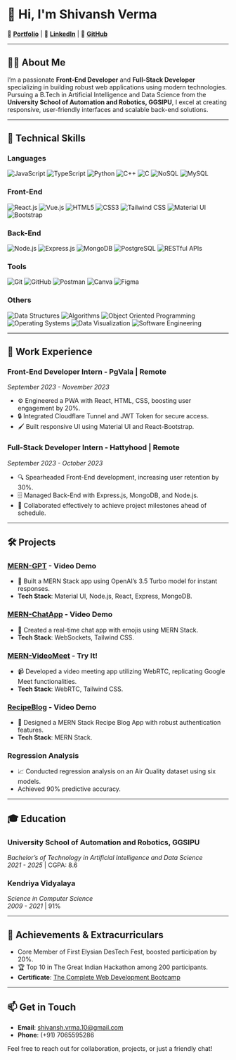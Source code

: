 # 👋 Hi, I'm Shivansh Verma

🔗 [**Portfolio**](https://shivansh-verma-portfolio.netlify.app/) | 💼 [**LinkedIn**](https://www.linkedin.com/in/shivansh-verma-650a92222/) | 🌟 [**GitHub**](https://github.com/shivansh-verma13)

---

## 👨‍💻 About Me

I’m a passionate **Front-End Developer** and **Full-Stack Developer** specializing in building robust web applications using modern technologies. Pursuing a B.Tech in Artificial Intelligence and Data Science from the **University School of Automation and Robotics, GGSIPU**, I excel at creating responsive, user-friendly interfaces and scalable back-end solutions.

---

## 🔧 Technical Skills

### **Languages**
<p>
  <img src="https://img.shields.io/badge/JavaScript-323330?style=for-the-badge&logo=javascript&logoColor=F7DF1E" alt="JavaScript" />
  <img src="https://img.shields.io/badge/TypeScript-007ACC?style=for-the-badge&logo=typescript&logoColor=white" alt="TypeScript" />
  <img src="https://img.shields.io/badge/Python-3776AB?style=for-the-badge&logo=python&logoColor=white" alt="Python" />
  <img src="https://img.shields.io/badge/C%2B%2B-00599C?style=for-the-badge&logo=c%2B%2B&logoColor=white" alt="C++" />
  <img src="https://img.shields.io/badge/C-A8B9CC?style=for-the-badge&logo=c&logoColor=white" alt="C" />
  <img src="https://img.shields.io/badge/NoSQL-006747?style=for-the-badge&logo=nosql&logoColor=white" alt="NoSQL" />
  <img src="https://img.shields.io/badge/MySQL-4479A1?style=for-the-badge&logo=mysql&logoColor=white" alt="MySQL" />
</p>

### **Front-End**
<p>
  <img src="https://img.shields.io/badge/React-20232A?style=for-the-badge&logo=react&logoColor=61DAFB" alt="React.js" />
  <img src="https://img.shields.io/badge/Vue.js-35495E?style=for-the-badge&logo=vue.js&logoColor=4FC08D" alt="Vue.js" />
  <img src="https://img.shields.io/badge/HTML5-E34F26?style=for-the-badge&logo=html5&logoColor=white" alt="HTML5" />
  <img src="https://img.shields.io/badge/CSS3-1572B6?style=for-the-badge&logo=css3&logoColor=white" alt="CSS3" />
  <img src="https://img.shields.io/badge/Tailwind_CSS-38B2AC?style=for-the-badge&logo=tailwind-css&logoColor=white" alt="Tailwind CSS" />
  <img src="https://img.shields.io/badge/Material--UI-0081CB?style=for-the-badge&logo=material-ui&logoColor=white" alt="Material UI" />
  <img src="https://img.shields.io/badge/Bootstrap-563D7C?style=for-the-badge&logo=bootstrap&logoColor=white" alt="Bootstrap" />
</p>

### **Back-End**
<p>
  <img src="https://img.shields.io/badge/Node.js-339933?style=for-the-badge&logo=nodedotjs&logoColor=white" alt="Node.js" />
  <img src="https://img.shields.io/badge/Express.js-000000?style=for-the-badge&logo=express&logoColor=white" alt="Express.js" />
  <img src="https://img.shields.io/badge/MongoDB-47A248?style=for-the-badge&logo=mongodb&logoColor=white" alt="MongoDB" />
  <img src="https://img.shields.io/badge/PostgreSQL-4169E1?style=for-the-badge&logo=postgresql&logoColor=white" alt="PostgreSQL" />
  <img src="https://img.shields.io/badge/RESTful%20APIs-FF6F00?style=for-the-badge&logo=api&logoColor=white" alt="RESTful APIs" />
</p>

### **Tools**
<p>
  <img src="https://img.shields.io/badge/Git-F05032?style=for-the-badge&logo=git&logoColor=white" alt="Git" />
  <img src="https://img.shields.io/badge/GitHub-181717?style=for-the-badge&logo=github&logoColor=white" alt="GitHub" />
  <img src="https://img.shields.io/badge/Postman-FF6C37?style=for-the-badge&logo=postman&logoColor=white" alt="Postman" />
  <img src="https://img.shields.io/badge/Canva-00C4CC?style=for-the-badge&logo=canva&logoColor=white" alt="Canva" />
  <img src="https://img.shields.io/badge/Figma-F24E1E?style=for-the-badge&logo=figma&logoColor=white" alt="Figma" />
</p>

### **Others**
<p>
  <img src="https://img.shields.io/badge/Data_Structures-00897B?style=for-the-badge&logo=codeigniter&logoColor=white" alt="Data Structures" />
  <img src="https://img.shields.io/badge/Algorithms-1A237E?style=for-the-badge&logo=codeigniter&logoColor=white" alt="Algorithms" />
  <img src="https://img.shields.io/badge/Object_Oriented_Programming-009688?style=for-the-badge&logo=codeigniter&logoColor=white" alt="Object Oriented Programming" />
  <img src="https://img.shields.io/badge/Operating_Systems-4CAF50?style=for-the-badge&logo=linux&logoColor=white" alt="Operating Systems" />
  <img src="https://img.shields.io/badge/Data_Visualization-FF9800?style=for-the-badge&logo=chartjs&logoColor=white" alt="Data Visualization" />
  <img src="https://img.shields.io/badge/Software_Engineering-7C4DFF?style=for-the-badge&logo=gradle&logoColor=white" alt="Software Engineering" />
</p>

---

## 🏢 Work Experience

### **Front-End Developer Intern** - PgVala | Remote
*September 2023 - November 2023*

- ⚙️ Engineered a PWA with React, HTML, CSS, boosting user engagement by 20%.
- 🔒 Integrated Cloudflare Tunnel and JWT Token for secure access.
- 🖌️ Built responsive UI using Material UI and React-Bootstrap.


### **Full-Stack Developer Intern** - Hattyhood | Remote
*September 2023 - October 2023*

- 🔍 Spearheaded Front-End development, increasing user retention by 30%.
- 🗄️ Managed Back-End with Express.js, MongoDB, and Node.js.
- 🎯 Collaborated effectively to achieve project milestones ahead of schedule.

---

## 🛠️ Projects

### [**MERN-GPT**](https://www.youtube.com/watch?v=9jNV4EnDWD8) - Video Demo
- 🧠 Built a MERN Stack app using OpenAI’s 3.5 Turbo model for instant responses.
- **Tech Stack**: Material UI, Node.js, React, Express, MongoDB.


### [**MERN-ChatApp**](https://www.youtube.com/watch?v=Mva_jt6xWJo) - Video Demo
- 💬 Created a real-time chat app with emojis using MERN Stack.
- **Tech Stack**: WebSockets, Tailwind CSS.


### [**MERN-VideoMeet**](https://videomeeet.netlify.app/) - Try It!
- 📹 Developed a video meeting app utilizing WebRTC, replicating Google Meet functionalities.
- **Tech Stack**: WebRTC, Tailwind CSS.


### [**RecipeBlog**](https://www.youtube.com/watch?v=NR5wuXwaJ0Q) - Video Demo
- 🍲 Designed a MERN Stack Recipe Blog App with robust authentication features.
- **Tech Stack**: MERN Stack.


### **Regression Analysis**
- 📈 Conducted regression analysis on an Air Quality dataset using six models.
- Achieved 90% predictive accuracy.

---

## 🎓 Education

### **University School of Automation and Robotics, GGSIPU**
*Bachelor’s of Technology in Artificial Intelligence and Data Science*  
*2021 - 2025* | CGPA: 8.6


### **Kendriya Vidyalaya**
*Science in Computer Science*  
*2009 - 2021* | 91%

---

## 🌟 Achievements & Extracurriculars

- Core Member of First Elysian DesTech Fest, boosted participation by 20%.
- 🏆 Top 10 in The Great Indian Hackathon among 200 participants.
- **Certificate**: [The Complete Web Development Bootcamp](https://www.udemy.com/certificate/UC-d5ec33b5-10fc-4f52-9e24-904ceb55be2a/)

---

## 📫 Get in Touch

- **Email**: [shivansh.vrma.10@gmail.com](mailto:shivansh.vrma.10@gmail.com)
- **Phone**: (+91) 7065595286

Feel free to reach out for collaboration, projects, or just a friendly chat!
